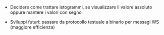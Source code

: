 - Decidere come trattare istogrammi, se visualizzare il valore assoluto oppure mantere i valori con segno




- Sviluppi futuri: passare da protocollo testuale a binario per messagi WS (maggiore efficienza)